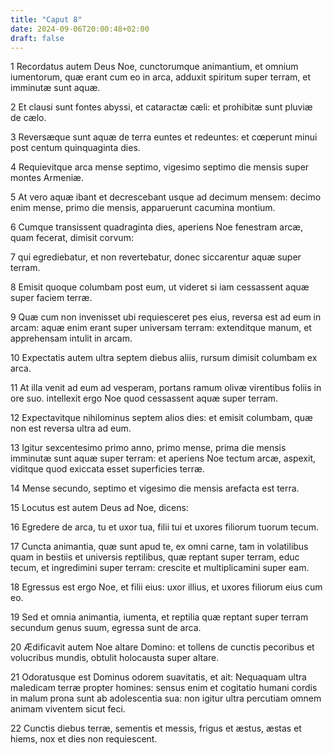 ```yaml
---
title: "Caput 8"
date: 2024-09-06T20:00:48+02:00
draft: false
---
```



1 Recordatus autem Deus Noe, cunctorumque animantium, et omnium iumentorum, quæ erant cum eo in arca, adduxit spiritum super terram, et imminutæ sunt aquæ.

2 Et clausi sunt fontes abyssi, et cataractæ cæli: et prohibitæ sunt pluviæ de cælo.

3 Reversæque sunt aquæ de terra euntes et redeuntes: et cœperunt minui post centum quinquaginta dies.

4 Requievitque arca mense septimo, vigesimo septimo die mensis super montes Armeniæ.

5 At vero aquæ ibant et decrescebant usque ad decimum mensem: decimo enim mense, primo die mensis, apparuerunt cacumina montium.

6 Cumque transissent quadraginta dies, aperiens Noe fenestram arcæ, quam fecerat, dimisit corvum:

7 qui egrediebatur, et non revertebatur, donec siccarentur aquæ super terram.

8 Emisit quoque columbam post eum, ut videret si iam cessassent aquæ super faciem terræ.

9 Quæ cum non invenisset ubi requiesceret pes eius, reversa est ad eum in arcam: aquæ enim erant super universam terram: extenditque manum, et apprehensam intulit in arcam.

10 Expectatis autem ultra septem diebus aliis, rursum dimisit columbam ex arca.

11 At illa venit ad eum ad vesperam, portans ramum olivæ virentibus foliis in ore suo. intellexit ergo Noe quod cessassent aquæ super terram.

12 Expectavitque nihilominus septem alios dies: et emisit columbam, quæ non est reversa ultra ad eum.

13 Igitur sexcentesimo primo anno, primo mense, prima die mensis imminutæ sunt aquæ super terram: et aperiens Noe tectum arcæ, aspexit, viditque quod exiccata esset superficies terræ.

14 Mense secundo, septimo et vigesimo die mensis arefacta est terra.

15 Locutus est autem Deus ad Noe, dicens:

16 Egredere de arca, tu et uxor tua, filii tui et uxores filiorum tuorum tecum.

17 Cuncta animantia, quæ sunt apud te, ex omni carne, tam in volatilibus quam in bestiis et universis reptilibus, quæ reptant super terram, educ tecum, et ingredimini super terram: crescite et multiplicamini super eam.

18 Egressus est ergo Noe, et filii eius: uxor illius, et uxores filiorum eius cum eo.

19 Sed et omnia animantia, iumenta, et reptilia quæ reptant super terram secundum genus suum, egressa sunt de arca.

20 Ædificavit autem Noe altare Domino: et tollens de cunctis pecoribus et volucribus mundis, obtulit holocausta super altare.

21 Odoratusque est Dominus odorem suavitatis, et ait: Nequaquam ultra maledicam terræ propter homines: sensus enim et cogitatio humani cordis in malum prona sunt ab adolescentia sua: non igitur ultra percutiam omnem animam viventem sicut feci.

22 Cunctis diebus terræ, sementis et messis, frigus et æstus, æstas et hiems, nox et dies non requiescent.

